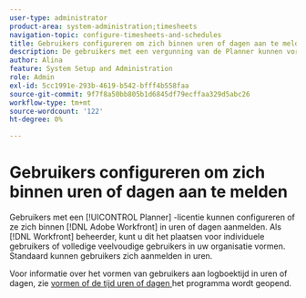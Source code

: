 ```yaml
---
user-type: administrator
product-area: system-administration;timesheets
navigation-topic: configure-timesheets-and-schedules
title: Gebruikers configureren om zich binnen uren of dagen aan te melden
description: De gebruikers met een vergunning van de Planner kunnen vormen of zij binnen tijd  [!DNL Adobe Workfront]  in uren of dagen registreren. Als Workfront-beheerder kunt u deze instelling configureren voor afzonderlijke gebruikers of voor meerdere volledige gebruikers in uw organisatie. Standaard kunnen gebruikers zich aanmelden in uren.
author: Alina
feature: System Setup and Administration
role: Admin
exl-id: 5cc1991e-293b-4619-b542-bfff4b558faa
source-git-commit: 9f7f8a50bb805b1d6845df79ecffaa329d5abc26
workflow-type: tm+mt
source-wordcount: '122'
ht-degree: 0%

---
```


# Gebruikers configureren om zich binnen uren of dagen aan te melden

<!--this article should be removed from the admin area because this is not an admin function; we have another article linked below in the user area for timesheets -->

Gebruikers met een [!UICONTROL Planner] -licentie kunnen configureren of ze zich binnen [!DNL Adobe Workfront] in uren of dagen aanmelden. Als [!DNL Workfront] beheerder, kunt u dit het plaatsen voor individuele gebruikers of volledige veelvoudige gebruikers in uw organisatie vormen. Standaard kunnen gebruikers zich aanmelden in uren.

Voor informatie over het vormen van gebruikers aan logboektijd in uren of dagen, zie [ vormen of de tijd uren of dagen ](../../../timesheets/config-timesheet-prefs/config-time-logged-hrs-days.md) het programma wordt geopend.
